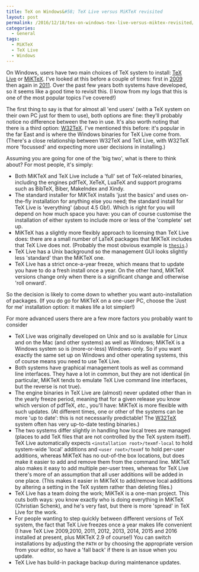 ```yaml
---
title: TeX on Windows&#58; TeX Live versus MiKTeX revisited
layout: post
permalink: /2016/12/18/tex-on-windows-tex-live-versus-miktex-revisited/
categories:
  - General
tags:
  - MiKTeX
  - TeX Live
  - Windows
---
```

On Windows, users have two main choices of TeX system to install: [TeX Live](https://tug.org/texlive) or [MiKTeX](https://miktex.org). I've looked at this before a couple of times: first in [2009](/2009/11/07/windows-tex-users-miktex-or-tex-live/) then again in [2011](/2011/11/19/tex-on-windows-miktex-or-tex-live/). Over the past few years both systems have developed, so it seems like a good time to revisit this. (I know from my logs that this is one of the most popular topics I've covered!)

The first thing to say is that for almost all 'end users' (with a TeX system on their own PC just for them to use), both options are fine: they'll probably notice no difference between the two in use. It's also worth noting that there is a third option: [W32TeX](http://w32tex.org/). I've mentioned this before: it's popular in the far East and is where the Windows binaries for TeX Live come from. (There's a close relationship between W32TeX and TeX Live, with W32TeX more 'focussed' and expecting more user decisions in installing.)

Assuming you are going for one of the 'big two', what is there to think about? For most people, it's simply:

- Both MiKTeX and TeX Live include a 'full' set of TeX-related binaries, including the engines pdfTeX, XeTeX, LuaTeX and support programs such as BibTeX, Biber, MakeIndex and Xindy.
- The standard installer for MiKTeX installs 'just the basics' and uses on-the-fly installation for anything else you need; the standard install for TeX Live is 'everything' (about 4.5 Gb!). Which is right for you will depend on how much space you have: you can of course customise the installation of either system to include more or less of the 'complete' set up.
- MiKTeX has a slightly more flexibly approach to licensing than TeX Live does: there are a small number of LaTeX packages that MiKTeX includes that TeX Live does not. (Probably the most obvious example is [`thesis`](https://ctan.org/pkg/thesis).)
- TeX Live has a Unix background so the management GUI looks slightly less 'standard' than the MiKTeX one.
- TeX Live has a strict once-a-year freeze, which means that to update you have to do a fresh install once a year. On the other hand, MiKTeX versions change only when there is a significant change and otherwise 'roll onward'.

So the decision is likely to come down to whether you want auto-installation of packages. (If you do go for MiKTeX on a one-user PC, choose the 'Just for me' installation option: it makes life a lot simpler!)

For more advanced users there are a few more factors you probably want to consider

- TeX Live was originally developed on Unix and so is available for Linux and on the Mac (and other systems) as well as Windows; MiKTeX is a Windows system so is (more-or-less) Windows-only. So if you want exactly the same set up on Windows and other operating systems, this of course means you need to use TeX Live.
- Both systems have graphical management tools as well as command line interfaces. They have a lot in common, but they are not identical (in particular, MiKTeX tends to emulate TeX Live command line interfaces, but the reverse is not true).
- The engine binaries in TeX Live are (almost) never updated other than in the yearly freeze period, meaning that for a given release you know which version of pdfTeX, _etc_., you'll have: MiKTeX is more flexible with such updates. (At different times, one or other of the systems can be more 'up to date': this is not necessarily predictable! The [W32TeX](http://w32tex.org/) system often has very up-to-date testing binaries.)
- The two systems differ slightly in handling how local trees are managed (places to add TeX files that are not controlled by the TeX system itself). TeX Live automatically expects `<installation root>/texmf-local` to hold system-wide 'local' additions and `<user root>/texmf` to hold per-user additions, whereas MiKTeX has no out-of-the box locations, but does make it easier to add and remove them from the command line. MiKTeX also makes it easy to add multiple per-user trees, whereas for TeX Live there's more of an assumption that all user additions will be added in one place. (This makes it easier in MiKTeX to add/remove local additions by altering a setting in the TeX system rather than deleting files.)
- TeX Live has a team doing the work; MiKTeX is a one-man project. This cuts both ways: you know exactly who is doing everything in MiKTeX (Christian Schenk), and he's very fast, but there is more 'spread' in TeX Live for the work.
- For people wanting to step quickly between different versions of TeX system, the fact that TeX Live freezes once a year makes life convenient (I have TeX Live 2009,2010, 2011, 2012, 2013, 2014, 2015 and 2016 installed at present, plus MiKTeX 2.9 of course!) You can switch installations by adjusting the `PATH` or by choosing the appropriate version from your editor, so have a 'fall back' if there is an issue when you update.
- TeX Live has build-in package backup during maintenance updates.
